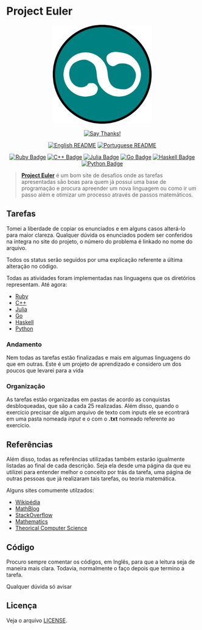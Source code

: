 # Project Euler

<div align="center">
<img src="../../logo/logo.png" width=260 height=260/>
<br>

[![Say Thanks!](https://img.shields.io/badge/Say%20Thanks-!-1EAEDB.svg?longCache=true&style=for-the-badge)](https://saythanks.io/to/Fazendaaa)

[![English README](https://img.shields.io/badge/Language-EN-blue.svg?longCache=true&style=for-the-badge)](../../README.md)
[![Portuguese README](https://img.shields.io/badge/Linguagem-PT-green.svg?longCache=true&style=for-the-badge)](./README_PT.md)

[![Ruby Badge](https://img.shields.io/badge/Ruby-66/627-brightgreen.svg?longCache=true&style=for-the-badge)](https://www.ruby-lang.org)
[![C++ Badge](https://img.shields.io/badge/C++-3/627-yellowgreen.svg?longCache=true&style=for-the-badge)](http://www.cplusplus.com)
[![Julia Badge](https://img.shields.io/badge/Julia-3/627-yellow.svg?longCache=true&style=for-the-badge)](https://julialang.org/)
[![Go Badge](https://img.shields.io/badge/Go-12/627-orange.svg?longCache=true&style=for-the-badge)](https://golang.org/)
[![Haskell Badge](https://img.shields.io/badge/Haskell-10/627-ff69b4.svg?longCache=true&style=for-the-badge)](https://haskell-lang.org/)
[![Python Badge](https://img.shields.io/badge/Python-31/627-blue.svg?longCache=true&style=for-the-badge)](https://www.python.org/)

</div>

> **[Project Euler](https://projecteuler.net)** é um bom site de desafios onde as tarefas apresentadas são boas para quem já possui uma base de programação e procura apreender um nova linguagem ou como ir um passo além e otimizar um processo através de passos matemáticos.

## Tarefas

Tomei a liberdade de copiar os enunciados e em alguns casos alterá-lo para maior clareza. Qualquer dúvida os enunciados podem ser conferidos na integra no site do projeto, o número do problema é linkado no nome do arquivo.

Todos os status serão seguidos por uma explicação referente a última alteração no código.

Todas as atividades foram implementadas nas linguagens que os diretórios representam. Até agora:

* [Ruby](https://www.ruby-lang.org)
* [C++](http://www.cplusplus.com)
* [Julia](https://julialang.org/)
* [Go](https://golang.org/)
* [Haskell](https://haskell-lang.org/)
* [Python](https://www.python.org/)

### Andamento

Nem todas as tarefas estão finalizadas e mais em algumas linguagens do que em outras. Este é um projeto de aprendizado e considero um dos poucos que levarei para a vida

### Organização

As tarefas estão organizadas em pastas de acordo as conquistas desbloqueadas, que são a cada 25 realizadas. Além disso, quando o exercício precisar de algum arquivo de texto com inputs ele se econtrará em uma pasta nomeada _input_ e o com o __.txt__ nomeado referente ao exercício.

## Referências

Além disso, todas as referências utilizadas também estarão igualmente listadas ao final de cada descrição. Seja ela desde uma página da que eu utilizei para entender melhor o conceito por trás da tarefa, uma página de outras pessoas que já realizaram tais tarefas, ou teoria matemática.

Alguns sites comumente utilzados:

* [Wikipédia](https://www.wikipedia.org)
* [MathBlog](http://www.mathblog.dk/category/solutions/project-euler/)
* [StackOverflow](https://stackoverflow.com/)
* [Mathematics](https://math.stackexchange.com/)
* [Theorical Computer Science](https://cstheory.stackexchange.com/)

## Código

Procuro sempre comentar os códigos, em Inglês, para que a leitura seja de maneira mais clara. Todavia, normalmente o faço depois que termino a tarefa.

Qualquer dúvida só avisar

## Licença

Veja o arquivo [LICENSE](../../LICENSE).
